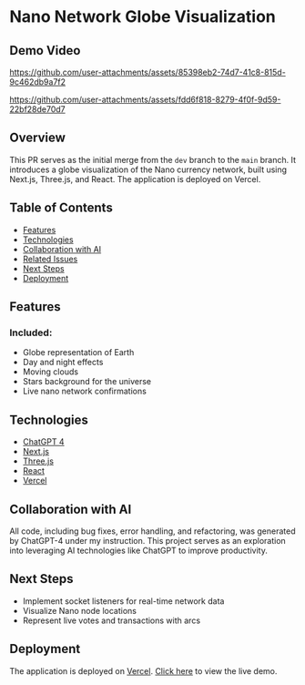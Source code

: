 # Nano Network Globe Visualization

## Demo Video


https://github.com/user-attachments/assets/85398eb2-74d7-41c8-815d-9c462db9a7f2



https://github.com/user-attachments/assets/fdd6f818-8279-4f0f-9d59-22bf28de70d7




## Overview

This PR serves as the initial merge from the `dev` branch to the `main` branch. It introduces a globe visualization of the Nano currency network, built using Next.js, Three.js, and React. The application is deployed on Vercel.

## Table of Contents

- [Features](#features)
- [Technologies](#technologies)
- [Collaboration with AI](#collaboration-with-ai)
- [Related Issues](#related-issues)
- [Next Steps](#next-steps)
- [Deployment](#deployment)

## Features

### Included:

- Globe representation of Earth
- Day and night effects
- Moving clouds
- Stars background for the universe
- Live nano network confirmations

## Technologies

- [ChatGPT 4](https://chat.openai.com)
- [Next.js](https://nextjs.org/)
- [Three.js](https://threejs.org/)
- [React](https://reactjs.org/)
- [Vercel](https://vercel.com/)

## Collaboration with AI

All code, including bug fixes, error handling, and refactoring, was generated by ChatGPT-4 under my instruction. This project serves as an exploration into leveraging AI technologies like ChatGPT to improve productivity.

## Next Steps

- Implement socket listeners for real-time network data
- Visualize Nano node locations
- Represent live votes and transactions with arcs

## Deployment

The application is deployed on [Vercel](https://vercel.com/). [Click here](#) to view the live demo.

